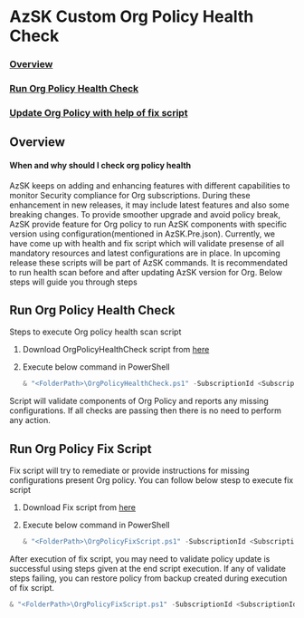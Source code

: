 # AzSK Custom Org Policy Health Check
 
### [Overview](OrgPolicyHealthCheck.md#overview-1)

### [Run Org Policy Health Check](OrgPolicyHealthCheck.md#run-org-policy-health-check-1)

### [Update Org Policy with help of fix script ](OrgPolicyHealthCheck.md#run-org-policy-fix-script)



## Overview

#### When and why should I check org policy health 

AzSK keeps on adding and enhancing features with different capabilities to monitor Security compliance for Org subscriptions. During these enhancement in new releases, it may include latest features and also some breaking changes. To provide smoother upgrade and avoid policy break, AzSK provide feature for Org policy to run AzSK components with specific version using configuration(mentioned in AzSK.Pre.json). Currently, we have come up with health and fix script which will validate presense of all mandatory resources and latest configurations are in place. In upcoming release these scripts will be part of AzSK commands. 
It is recommendated to run health scan before and after updating AzSK version for Org. 
Below steps will guide you through steps


## Run Org Policy Health Check

Steps to execute Org policy health scan script
1.	Download OrgPolicyHealthCheck script from [here](https://raw.githubusercontent.com/azsk/DevOpsKit-docs/master/07-Customizing-AzSK-for-your-Org/Scripts/OrgPolicyHealthCheck.ps1)



2.	Execute below command in PowerShell

    ```PowerShell
    & "<FolderPath>\OrgPolicyHealthCheck.ps1" -SubscriptionId <SubscriptionId> -PolicyResourceGroupName <PolicyResourceGroupName>
    ```
Script will validate components of Org Policy and reports any missing configurations. If all checks are passing then there is no need to perform any action.


## Run Org Policy Fix Script

Fix script will try to remediate or provide instructions for missing configurations present Org policy. You can follow below stesp to execute fix script

1.	Download Fix script from [here](https://raw.githubusercontent.com/azsk/DevOpsKit-docs/master/07-Customizing-AzSK-for-your-Org/Scripts/OrgPolicyFixScript.ps1)



2.	Execute below command in PowerShell

    ```PowerShell
    & "<FolderPath>\OrgPolicyFixScript.ps1" -SubscriptionId <SubscriptionId> -PolicyResourceGroupName <PolicyResourceGroupName>
    ```

After execution of fix script, you may need to validate policy update is successful using steps given at the end script execution. If any of validate steps failing, you can restore policy from backup created during execution of fix script.

```PowerShell
& "<FolderPath>\OrgPolicyFixScript.ps1" -SubscriptionId <SubscriptionId> -PolicyResourceGroupName <PolicyResourceGroupName> -RestoreFromBackup
```


